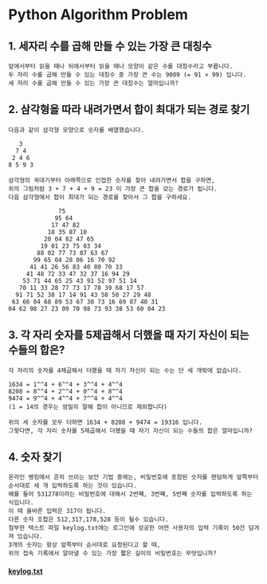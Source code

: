 # Python Algorithm Problem

## 1. 세자리 수를 곱해 만들 수 있는 가장 큰 대칭수
```
앞에서부터 읽을 때나 뒤에서부터 읽을 때나 모양이 같은 수를 대칭수라고 부릅니다.
두 자리 수를 곱해 만들 수 있는 대칭수 중 가장 큰 수는 9009 (= 91 × 99) 입니다.
세 자리 수를 곱해 만들 수 있는 가장 큰 대칭수는 얼마입니까?
```

## 2. 삼각형을 따라 내려가면서 합이 최대가 되는 경로 찾기
```
다음과 같이 삼각형 모양으로 숫자를 배열했습니다.
```
```
   3
  7 4
 2 4 6
8 5 9 3
```
```
삼각형의 꼭대기부터 아래쪽으로 인접한 숫자를 찾아 내려가면서 합을 구하면, 
위의 그림처럼 3 + 7 + 4 + 9 = 23 이 가장 큰 합을 갖는 경로가 됩니다.
다음 삼각형에서 합이 최대가 되는 경로를 찾아서 그 합을 구하세요.
```
```
              75
             95 64
            17 47 82
           18 35 87 10
          20 04 82 47 65
         19 01 23 75 03 34
        88 02 77 73 07 63 67
       99 65 04 28 06 16 70 92
      41 41 26 56 83 40 80 70 33
     41 48 72 33 47 32 37 16 94 29
    53 71 44 65 25 43 91 52 97 51 14
   70 11 33 28 77 73 17 78 39 68 17 57
  91 71 52 38 17 14 91 43 58 50 27 29 48
 63 66 04 68 89 53 67 30 73 16 69 87 40 31
04 62 98 27 23 09 70 98 73 93 38 53 60 04 23
```

## 3. 각 자리 숫자를 5제곱해서 더했을 때 자기 자신이 되는 수들의 합은?
```
각 자리의 숫자를 4제곱해서 더했을 때 자기 자신이 되는 수는 단 세 개밖에 없습니다.
```
```
1634 = 1^^4 + 6^^4 + 3^^4 + 4^^4
8208 = 8^^4 + 2^^4 + 0^^4 + 8^^4
9474 = 9^^4 + 4^^4 + 7^^4 + 4^^4
(1 = 14의 경우는 엄밀히 말해 합이 아니므로 제외합니다)
```
```
위의 세 숫자를 모두 더하면 1634 + 8208 + 9474 = 19316 입니다.
그렇다면, 각 자리 숫자를 5제곱해서 더했을 때 자기 자신이 되는 수들의 합은 얼마입니까?
```

## 4. 숫자 찾기
```
온라인 뱅킹에서 흔히 쓰이는 보안 기법 중에는, 비밀번호에 포함된 숫자를 랜덤하게 앞쪽부터 순서대로 세 개 입력하도록 하는 것이 있습니다. 
예를 들어 531278이라는 비밀번호에 대해서 2번째, 3번째, 5번째 숫자를 입력하도록 하는 식입니다. 
이 때 올바른 입력은 317이 됩니다.
다른 숫자 조합은 512,317,178,528 등이 될수 있습니다.
첨부한 텍스트 파일 keylog.txt에는 로그인에 성공한 어떤 사용자의 입력 기록이 50건 담겨져 있습니다.
3개의 숫자는 항상 앞쪽부터 순서대로 요청된다고 할 때, 
위의 접속 기록에서 알아낼 수 있는 가장 짧은 길이의 비밀번호는 무엇입니까?
```
#### [keylog.txt](https://github.com/LogSigma/TCL2018/blob/master/keylog.txt)
